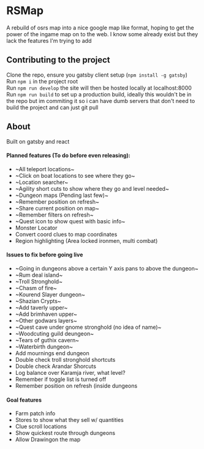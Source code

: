 # RSMap
A rebuild of osrs map into a nice google map like format, hoping to get the power of the ingame map on to the web. I know some already exist but they lack the features I'm trying to add
## Contributing to the project
Clone the repo, ensure you gatsby client setup (`npm install -g gatsby`)  
Run `npm i` in the project root  
Run `npm run develop` the site will then be hosted locally at localhost:8000
Run `npm run build` to set up a production build, ideally this wouldn't be in the repo but im commiting it so i can have dumb servers that don't need to build the project and can just git pull

## About
Built on gatsby and react  

#### Planned features (To do before even releasing):
- ~All teleport locations~
- ~Click on boat locations to see where they go~
- ~Location searcher~
- ~Agility short cuts to show where they go and level needed~
- ~Dungeon maps (Pending last few)~
- ~Remember position on refresh~
- ~Share current position on map~
- ~Remember filters on refresh~
- ~Quest icon to show quest with basic info~
- Monster Locator
- Convert coord clues to map coordinates
- Region highlighting (Area locked ironmen, multi combat)

#### Issues to fix before going live
- ~Going in dungeons above a certain Y axis pans to above the dungeon~
- ~Rum deal island~
- ~Troll Stronghold~
- ~Chasm of fire~
- ~Kourend Slayer dungeon~
- ~Shazian Crypts~
- ~Add taverly upper~
- ~Add brimhaven upper~
- ~Other godwars layers~
- ~Quest cave under gnome stronghold (no idea of name)~
- ~Woodcuting guild deungeon~
- ~Tears of guthix cavern~
- ~Waterbirth dungeon~
- Add mournings end dungeon
- Double check troll stronghold shortcuts
- Double check Arandar Shorcuts
- Log balance over Karamja river, what level?
- Remember if toggle list is turned off
- Remember position on refresh (inside dungeons

#### Goal features
- Farm patch info
- Stores to show what they sell w/ quantities 
- Clue scroll locations
- Show quickest route through dungeons
- Allow Drawingon the map